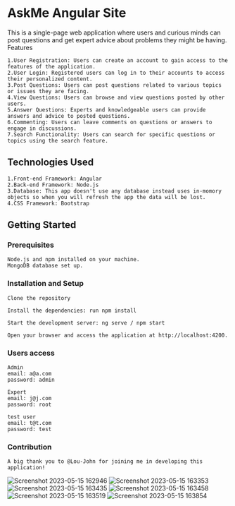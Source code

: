 # AskMe Angular Site

   This is a single-page web application where users and curious minds can post questions and get expert advice about problems they might be having.
   Features

    1.User Registration: Users can create an account to gain access to the features of the application.
    2.User Login: Registered users can log in to their accounts to access their personalized content.
    3.Post Questions: Users can post questions related to various topics or issues they are facing.
    4.View Questions: Users can browse and view questions posted by other users.
    5.Answer Questions: Experts and knowledgeable users can provide answers and advice to posted questions.
    6.Commenting: Users can leave comments on questions or answers to engage in discussions.
    7.Search Functionality: Users can search for specific questions or topics using the search feature.
   

## Technologies Used

    1.Front-end Framework: Angular
    2.Back-end Framework: Node.js
    3.Database: This app doesn't use any database instead uses in-momory objects so when you will refresh the app the data will be lost.
    4.CSS Framework: Bootstrap
   

## Getting Started
### Prerequisites

    Node.js and npm installed on your machine.
    MongoDB database set up.

### Installation and Setup

    Clone the repository

    Install the dependencies: run npm install

    Start the development server: ng serve / npm start
    
    Open your browser and access the application at http://localhost:4200.
 
### Users access
    Admin
    email: a@a.com
    password: admin
    
    Expert
    email: j@j.com
    password: root
    
    test user
    email: t@t.com
    password: test

### Contribution
    A big thank you to @Lou-John for joining me in developing this application!
![Screenshot 2023-05-15 162946](https://github.com/ApexPlayground/HomeOwnersAngularApp/assets/115173705/4f58a133-9ffa-4c67-9ecd-32f1d6213869)
![Screenshot 2023-05-15 163353](https://github.com/ApexPlayground/HomeOwnersAngularApp/assets/115173705/48257acf-1857-43ac-8488-41d606686e70)
![Screenshot 2023-05-15 163435](https://github.com/ApexPlayground/HomeOwnersAngularApp/assets/115173705/9f987af3-dafa-48ae-876c-d6e20d4d6940)
![Screenshot 2023-05-15 163458](https://github.com/ApexPlayground/HomeOwnersAngularApp/assets/115173705/169533e9-5a9a-4113-ab6f-3ed34535ac41)
![Screenshot 2023-05-15 163519](https://github.com/ApexPlayground/HomeOwnersAngularApp/assets/115173705/43301d15-d271-4c33-8922-7d6aa844acb8)
![Screenshot 2023-05-15 163854](https://github.com/ApexPlayground/HomeOwnersAngularApp/assets/115173705/88a59b4e-a318-47b6-b985-9ffb4dc37b73)

